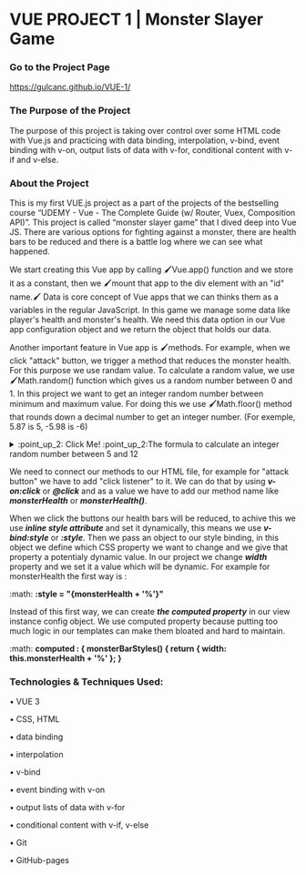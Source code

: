 # VUE PROJECT 1 | Monster Slayer Game

### Go to the Project Page
https://gulcanc.github.io/VUE-1/

### The Purpose of the Project

The purpose of this project is taking over control over some HTML code with Vue.js and practicing with data binding, interpolation, v-bind, event binding with v-on, output lists of data with v-for, conditional content with v-if and v-else.

### About the Project
This is my first VUE.js project as a part of the projects of the bestselling course “UDEMY - Vue - The Complete Guide (w/ Router, Vuex, Composition API)”. 
This project is called “monster slayer game” that I dived deep into Vue JS. 
There are various options for fighting against a monster, there are health bars to be reduced and there is a battle log where we can see what happened. 

We start creating this Vue app by calling 🖌️Vue.app() function and we store it as a constant, then we 🖌️mount that app to the div element with an "id" name.🖌️ Data is core concept of Vue apps that we can thinks them as a variables in the regular JavaScript. In this game we manage some data like player's health and monster's health. We need this data option in our Vue app configuration object and we return the object that holds our data. 

Another important feature in Vue app is 🖌️methods. For example, when we click "attack" button, we trigger a method that reduces the monster health. For this purpose we use randam value. To calculate a random value, we use🖌️Math.random() function which gives us a random number between 0 and 1. In this project we want to get an integer random number between minimum and maximum value. For doing this we use 🖌️Math.floor() method that rounds down a decimal number to get an integer number. (For exemple, 5.87 is 5, -5.98 is -6)

<details><summary> 	:point_up_2: Click Me! :point_up_2:The formula to calculate an integer random number between 5 and 12</summary>
  
Math.floor(Math.random() * (12 - 5)) + 5;
  
</details>

We need to connect our methods to our HTML file, for example for "attack button" we have to add "click listener" to it. We can do that by using ***v-on:click*** or ***@click*** and as a value we have to add our method name like ***monsterHealth*** or ***monsterHealth()***.

When we click the buttons our health bars will be reduced, to achive this we use ***inline style attribute*** and set it dynamically, this means we use ***v-bind:style*** or ***:style***. Then we pass an object to our style binding, in this object we define which CSS property we want to change and we give that property a potentialy dynamic value. In our project we change ***width*** property and we set it a value which will be dynamic. For example for monsterHealth the first way is :

:math: **:style = "{monsterHealth + '%'}"**

Instead of this first way, we can create ***the computed property*** in our view instance config object. We use computed property because putting too much logic in our templates can make them bloated and hard to maintain.

:math: **computed : { monsterBarStyles() {
  return { width: this.monsterHealth + '%' }; }**

### Technologies & Techniques Used:
•	VUE 3

•	CSS, HTML

•	data binding

•	interpolation

•	v-bind

•	event binding with v-on

•	output lists of data with v-for

•	conditional content with v-if, v-else

•	Git

•	GitHub-pages
